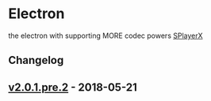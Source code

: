 # Electron
the electron with supporting MORE codec powers [SPlayerX]

## Changelog

## [v2.0.1.pre.2] - 2018-05-21


[SPlayerX]: https://github.com/chiflix/splayerx
[v2.0.1.pre.2]: https://github.com/chiflix/electron/releases/tag/v2.0.1-pre.2
